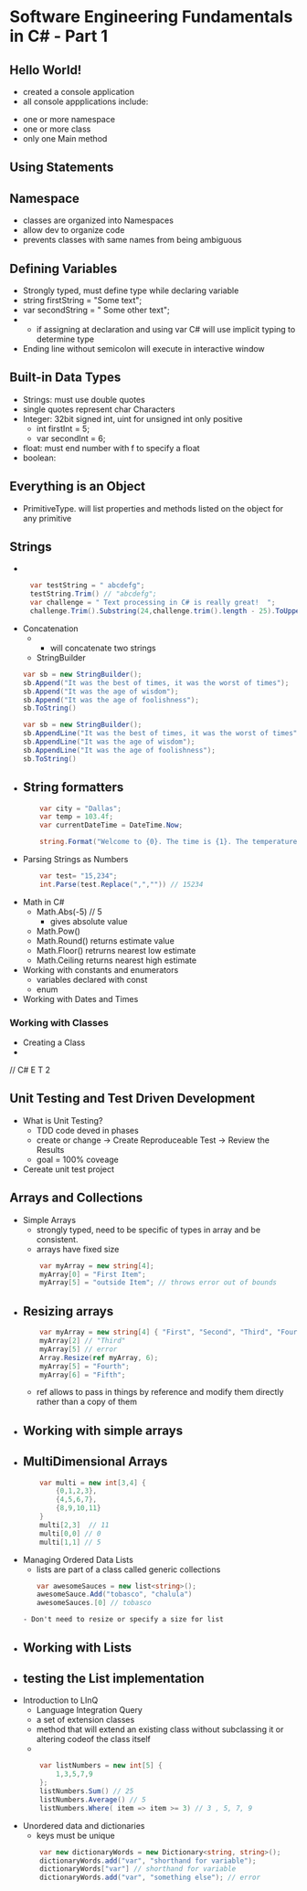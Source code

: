 # Software Engineering Fundamentals in C# - Part 1
## Hello World!
- created  a console application
- all console appplications include:
* one or more namespace
* one or more class
* only one Main method

## Using Statements


## Namespace
- classes are organized into Namespaces
- allow dev to organize code
- prevents classes with same names from being ambiguous

## Defining Variables
- Strongly typed, must define type while declaring variable
- string firstString = "Some text";
- var secondString = " Some other text";
- - if assigning at declaration and using var C# will use implicit typing to determine type
- Ending line without semicolon will execute in interactive window

## Built-in Data Types
- Strings: must use double quotes
- single quotes represent char Characters
- Integer: 32bit signed int, uint for unsigned int only positive
    - int firstInt = 5;
    - var secondInt = 6;
- float: must end number with f to specify a float
- boolean: 

## Everything is an Object
- PrimitiveType. will list properties and methods listed on the object for any primitive

## Strings
- 
```C#
     var testString = " abcdefg";
     testString.Trim() // "abcdefg";
     var challenge = " Text processing in C# is really great!  ";
     challenge.Trim().Substring(24,challenge.trim().length - 25).ToUpper().Trim()
```
- Concatenation
    - + will concatenate two strings
    - StringBuilder
    ```cs
    var sb = new StringBuilder();
    sb.Append("It was the best of times, it was the worst of times");
    sb.Append("It was the age of wisdom");
    sb.Append("It was the age of foolishness");
    sb.ToString()

    var sb = new StringBuilder();
    sb.AppendLine("It was the best of times, it was the worst of times");
    sb.AppendLine("It was the age of wisdom");
    sb.AppendLine("It was the age of foolishness");
    sb.ToString()
    ```
- String formatters
    - 
    ```c#
        var city = "Dallas";
        var temp = 103.4f;
        var currentDateTime = DateTime.Now;

        string.Format("Welcome to {0}. The time is {1}. The temperature is {2}.", city, currentDateTime, temp) // Welcome to Dallas. The time is TIME. The temperature is 103.4.
    ```
- Parsing Strings as Numbers
    ```c#
        var test= "15,234";
        int.Parse(test.Replace(",","")) // 15234
    ```
- Math in C#
    - Math.Abs(-5) // 5 
        - gives absolute value
    - Math.Pow()
    - Math.Round() returns estimate value
    - Math.Floor() retrurns nearest low estimate
    - Math.Ceiling returns nearest high estimate
- Working with constants and enumerators
    - variables declared with const
    - enum
- Working with Dates and Times

### Working with Classes
- Creating a Class
- 

// C# E T 2
## Unit Testing and Test Driven Development
- What is Unit Testing?
    - TDD code deved in phases
    - create or change -> Create Reproduceable Test -> Review the Results
    - goal = 100% coveage
- Cereate unit test project

## Arrays and Collections
- Simple Arrays
    - strongly typed, need to be specific of types in array and be consistent.
    - arrays have fixed size
    ``` C#
        var myArray = new string[4];
        myArray[0] = "First Item";
        myArray[5] = "outside Item"; // throws error out of bounds
    ```
- Resizing arrays
    - 
    ``` C#
        var myArray = new string[4] { "First", "Second", "Third", "Fourth"};
        myArray[2] // "Third"
        myArray[5] // error
        Array.Resize(ref myArray, 6);
        myArray[5] = "Fourth";
        myArray[6] = "Fifth";
    ```
    - ref allows to pass in things by reference and modify them directly rather than a copy of them
- Working with simple arrays
    - 
- MultiDimensional Arrays
    - 
    ``` C#
        var multi = new int[3,4] {
            {0,1,2,3},
            {4,5,6,7},
            {8,9,10,11}
        }
        multi[2,3]  // 11
        multi[0,0] // 0
        multi[1,1] // 5
    ```
- Managing Ordered Data Lists
    - lists are part of a class called generic collections
        ``` C#
        var awesomeSauces = new list<string>();
        awesomeSauce.Add("tobasco", "chalula")
        awesomeSauces.[0] // tobasco
    ```
    - Don't need to resize or specify a size for list
- Working with Lists
    - 
- testing the List implementation
    - 
- Introduction to LInQ
    - Language Integration Query
    - a set of extension classes
    - method that will extend an existing class without subclassing it or altering codeof the class itself
    - 
    ``` C#
        var listNumbers = new int[5] {
            1,3,5,7,9
        };
        listNumbers.Sum() // 25
        listNumbers.Average() // 5
        listNumbers.Where( item => item >= 3) // 3 , 5, 7, 9
    ```
- Unordered data and dictionaries
    - keys must be unique
    ``` C#
        var new dictionaryWords = new Dictionary<string, string>();
        dictionaryWords.add("var", "shorthand for variable");
        dictionaryWords["var"] // shorthand for variable
        dictionaryWords.add("var", "something else"); // error
    ```
